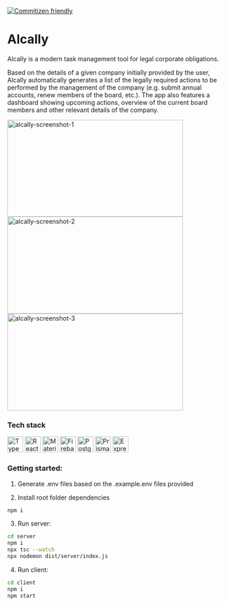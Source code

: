 [![Commitizen friendly](https://img.shields.io/badge/commitizen-friendly-brightgreen.svg)](http://commitizen.github.io/cz-cli/)

# Alcally

Alcally is a modern task management tool for legal corporate obligations.

Based on the details of a given company initially provided by the user, Alcally automatically generates a list of the legally required actions to be performed by the management of the company (e.g. submit annual accounts, renew members of the board, etc.). The app also features a dashboard showing upcoming actions, overview of the current board members and other relevant details of the company.

<img src="./alcally-screenshot-1.png" width="400" height="220" alt="alcally-screenshot-1" />
<img src="./alcally-screenshot-2.png" width="400" height="220" alt="alcally-screenshot-2" />
<img src="./alcally-screenshot-3.png" width="400" height="220" alt="alcally-screenshot-3" />

### Tech stack

<p align="left">
<a href="https://www.typescriptlang.org/" target="_blank" rel="noreferrer"><img src="https://raw.githubusercontent.com/danielcranney/readme-generator/main/public/icons/skills/typescript-colored.svg" width="36" height="36" alt="TypeScript" /></a>
<a href="https://reactjs.org/" target="_blank" rel="noreferrer"><img src="https://raw.githubusercontent.com/danielcranney/readme-generator/main/public/icons/skills/react-colored.svg" width="36" height="36" alt="React" /></a>
<a href="https://mui.com/" target="_blank" rel="noreferrer"><img src="https://raw.githubusercontent.com/danielcranney/readme-generator/main/public/icons/skills/materialui-colored.svg" width="36" height="36" alt="Material UI" /></a>
<a href="https://firebase.google.com/" target="_blank" rel="noreferrer"><img src="https://raw.githubusercontent.com/danielcranney/readme-generator/main/public/icons/skills/firebase-colored.svg" width="36" height="36" alt="Firebase" /></a>
<a href="https://www.postgresql.org/" target="_blank" rel="noreferrer"><img src="https://raw.githubusercontent.com/danielcranney/readme-generator/main/public/icons/skills/postgresql-colored.svg" width="36" height="36" alt="PostgreSQL" /></a>
<a href="https://www.prisma.io/" target="_blank" rel="noreferrer"><img src="https://www.freelogovectors.net/wp-content/uploads/2022/01/prisma_logo-freelogovectors.net_.png" width="36" height="36" alt="Prisma" /></a>
<a href="https://expressjs.com/" target="_blank" rel="noreferrer"><img src="https://raw.githubusercontent.com/danielcranney/readme-generator/main/public/icons/skills/express-colored.svg" width="36" height="36" alt="Express" /></a>
</p>


### Getting started:

1. Generate .env files based on the .example.env files provided

2. Install root folder dependencies

```sh
npm i
```

3. Run server:

```sh
cd server
npm i
npx tsc --watch
npx nodemon dist/server/index.js
```
4. Run client:

```sh
cd client
npm i
npm start
```

